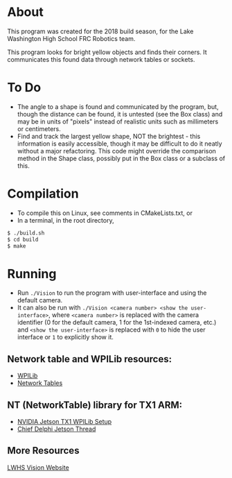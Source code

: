 # About
This program was created for the 2018 build season, for the Lake Washington High School FRC Robotics team.

This program looks for bright yellow objects and finds their corners. It communicates this found data through network tables or sockets.

# To Do
 * The angle to a shape is found and communicated by the program, but, though the distance can be found, it is untested (see the Box class) and may be in units of "pixels" instead of realistic units such as millimeters or centimeters.
  * Find and track the largest yellow shape, NOT the brightest - this information is easily accessible, though it may be difficult to do it neatly without a major refactoring. This code might override the comparison method in the Shape class, possibly put in the Box class or a subclass of this.

# Compilation
 * To compile this on Linux, see comments in CMakeLists.txt, or
 * In a terminal, in the root directory,

```bash
$ ./build.sh
$ cd build
$ make
```

# Running
 * Run `./Vision` to run the program with user-interface and using the default camera.
 * It can also be run with `./Vision <camera number> <show the user-interface>`, where `<camera number>` is replaced with the camera identifier (0 for the default camera, 1 for the 1st-indexed camera, etc.) and `<show the user-interface>` is replaced with `0` to hide the user interface or `1` to explicitly show it. 

## Network table and WPILib resources:
 * [WPILib](https://wpilib.screenstepslive.com/s/3120/m/7912/l/85672-what-is-wpilib)
 * [Network Tables](https://wpilib.screenstepslive.com/s/currentCS/m/vision/l/479908-reading-array-values-published-by-networktables)

## NT (NetworkTable) library for TX1 ARM:
 * [NVIDIA Jetson TX1 WPILib Setup](https://elinux.org/Jetson/FRC_Setup)
 * [Chief Delphi Jetson Thread](https://www.chiefdelphi.com/forums/showthread.php?t=160760&highlight=jetson)

## More Resources
[LWHS Vision Website](https://lwrobotvis.firebaseapp.com/?links)
